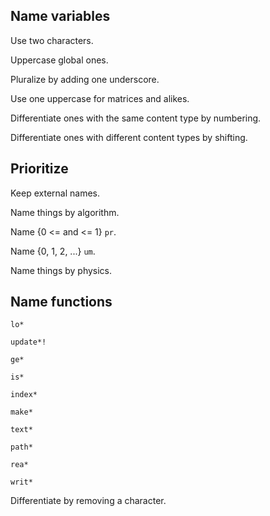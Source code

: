 ## Name variables

Use two characters.

Uppercase global ones.

Pluralize by adding one underscore.

Use one uppercase for matrices and alikes.

Differentiate ones with the same content type by numbering.

Differentiate ones with different content types by shifting.

## Prioritize

Keep external names.

Name things by algorithm.

Name {0 <= and <= 1} `pr`.

Name {0, 1, 2, ...} `um`.

Name things by physics.

## Name functions

`lo*`

`update*!`

`ge*`

`is*`

`index*`

`make*`

`text*`

`path*`

`rea*`

`writ*`

Differentiate by removing a character.
